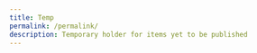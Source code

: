 ```yaml
---
title: Temp
permalink: /permalink/
description: Temporary holder for items yet to be published
---
```


